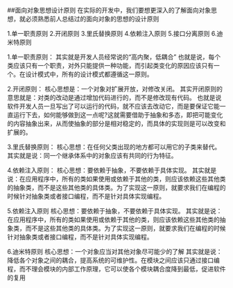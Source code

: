 ##面向对象思想设计原则
在实际的开发中，我们要想更深入的了解面向对象思想，就必须熟悉前人总结过的面向对象的思想的设计原则

1.单一职责原则
2.开闭原则
3.里氏替换原则
4.依赖注入原则
5.接口分离原则
6.迪米特原则

1.单一职责原则：
其实就是开发人员经常说的“高内聚，低耦合”
也就是说，每个类应该只有一个职责，对外只能提供一种功能，而引起类变化的原因应该只有一个。在设计模式中，所有的设计模式都遵循这一原则。

2.开闭原则：
核心思想是：一个对象对扩展开放，对修改关闭。
其实开闭原则的意思就是：对类的改动是通过增加代码进行的，而不是修改现有代码。
也就是说软件开发人员一旦写出了可以运行的代码，就不应该去改动它，而是要保证它能一直运行下去，如何能够做到这一点呢?这就需要借助于抽象和多态，即把可能变化的内容抽象出来，从而使抽象的部分是相对稳定的，而具体的实现则是可以改变和扩展的。

3.里氏替换原则：
核心思想：在任何父类出现的地方都可以用它的子类来替代。
其实就是说：同一个继承体系中的对象应该有共同的行为特征。

4.依赖注入原则：
核心思想：要依赖于抽象，不要依赖于具体实现。
其实就是说：在应用程序中，所有的类如果使用或依赖于其他的类，则应该依赖这些其他类的抽象类，而不是这些其他类的具体类。为了实现这一原则，就要求我们在编程的时候针对抽象类或者接口编程，而不是针对具体实现编程。

5.依赖注入原则
核心思想：要依赖于抽象，不要依赖于具体实现。
其实就是说：在应用程序中，所有的类如果使用或依赖于其他的类，则应该依赖这些其他类的抽象类，而不是这些其他类的具体类。为了实现这一原则，就要求我们在编程的时候针对抽象类或者接口编程，而不是针对具体实现编程。

6.迪米特原则
核心思想：一个对象应当对其他对象尽可能少的了解
其实就是说：降低各个对象之间的耦合，提高系统的可维护性。在模块之间应该只通过接口编程，而不理会模块的内部工作原理，它可以使各个模块耦合度降到最低，促进软件的复用



